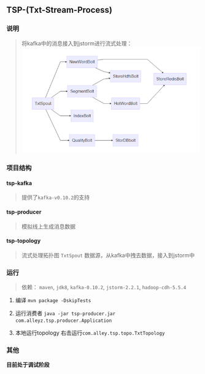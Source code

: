 ## TSP-(Txt-Stream-Process)
### 说明
> 将kafka中的消息接入到jstorm进行流式处理：
![流程图](flow-chart.png)

### 项目结构
#### tsp-kafka
> 提供了`kafka-v0.10.2`的支持

#### tsp-producer
> 模拟线上生成消息数据

#### tsp-topology
> 流式处理拓扑图
> `TxtSpout` 数据源，从kafka中拽去数据，接入到jstorm中
> 
### 运行
> 依赖： `maven`, `jdk8`, `kafka-0.10.2`, `jstorm-2.2.1`, `hadoop-cdh-5.5.4`
1. 编译
`mvn package -DskipTests`

2. 运行消费者
`java -jar tsp-producer.jar com.alleyz.tsp.producer.Application`

3. 本地运行topology
右击运行`com.alley.tsp.topo.TxtTopology`

### 其他
**目前处于调试阶段**

